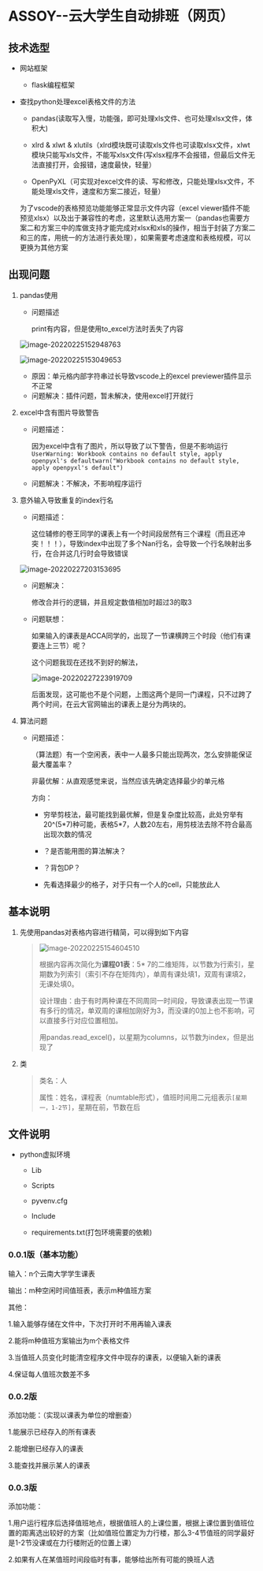 # ASSOY--云大学生自动排班（网页）

## 技术选型

- 网站框架
  - flask编程框架

- 查找python处理excel表格文件的方法

  - pandas(读取写入慢，功能强，即可处理xls文件、也可处理xlsx文件，体积大)

  - xlrd & xlwt & xlutils（xlrd模块既可读取xls文件也可读取xlsx文件，xlwt模块只能写xls文件，不能写xlsx文件(写xlsx程序不会报错，但最后文件无法直接打开，会报错，速度最快，轻量）

  - OpenPyXL（可实现对excel文件的读、写和修改，只能处理xlsx文件，不能处理xls文件，速度和方案二接近，轻量）

  为了vscode的表格预览功能能够正常显示文件内容（excel viewer插件不能预览xlsx）以及出于兼容性的考虑，这里默认选用方案一（pandas也需要方案二和方案三中的库做支持才能完成对xlsx和xls的操作，相当于封装了方案二和三的库，用统一的方法进行表处理），如果需要考虑速度和表格规模，可以更换为其他方案

## 出现问题

1. pandas使用

   - 问题描述

     print有内容，但是使用to_excel方法时丢失了内容

   ![image-20220225152948763](README.assets/image-20220225152948763.png)

   ![image-20220225153049653](README.assets/image-20220225153049653.png)

   - 原因：单元格内部字符串过长导致vscode上的excel previewer插件显示不正常
   - 问题解决：插件问题，暂未解决，使用excel打开就行

2. excel中含有图片导致警告

   - 问题描述：

     因为excel中含有了图片，所以导致了以下警告，但是不影响运行
     `UserWarning: Workbook contains no default style, apply openpyxl's defaultwarn("Workbook contains no default style, apply openpyxl's default")`
     
   - 问题解决：不解决，不影响程序运行

3. 意外输入导致重复的index行名

   - 问题描述：

     这位辅修的卷王同学的课表上有一个时间段居然有三个课程（而且还冲突！！！），导致index中出现了多个Nan行名，会导致一个行名映射出多行，在合并这几行时会导致错误

   ![image-20220227203153695](README.assets/image-20220227203153695.png)

   - 问题解决：

     修改合并行的逻辑，并且规定数值相加时超过3的取3

   - 问题联想：

     如果输入的课表是ACCA同学的，出现了一节课横跨三个时段（他们有课要连上三节）呢？

     这个问题我现在还找不到好的解法，

     <!--待改进，课程跨过了多个时间段-->

     ![image-20220227223919709](README.assets/image-20220227223919709.png)

     后面发现，这可能也不是个问题，上图这两个是同一门课程，只不过跨了两个时间，在云大官网输出的课表上是分为两块的。

4. 算法问题

   - 问题描述：

     （算法题）有一个空闲表，表中一人最多只能出现两次，怎么安排能保证最大覆盖率？

     

     非最优解：从直观感觉来说，当然应该先确定选择最少的单元格

     方向：

     - 穷举剪枝法，最可能找到最优解，但是复杂度比较高，此处穷举有20^(5\*7)种可能，表格5\*7，人数20左右，用剪枝法去除不符合最高出现次数的情况

     - ？是否能用图的算法解决？
     - ？背包DP？
     - 先看选择最少的格子，对于只有一个人的cell，只能放此人

## 基本说明

1. 先使用pandas对表格内容进行精简，可以得到如下内容

   > ![image-20220225154604510](README.assets/image-20220225154604510.png)
   >
   > 根据内容再次简化为**课程01表**：5* 7的二维矩阵，以节数为行索引，星期数为列索引（索引不存在矩阵内），单周有课处填1，双周有课填2，无课处填0。
   >
   > 设计理由：由于有时两种课在不同周同一时间段，导致课表出现一节课有多行的情况，单双周的课相加刚好为3，而没课的0加上也不影响，可以直接多行对应位置相加。
   >
   > <!--待改进,上课周数的区别没有考虑，有精度丢失-->
   >
   > 用pandas.read_excel()，以星期为columns，以节数为index，但是出现了
   
2. 类

   >类名：人
   >
   >属性：姓名，课程表（numtable形式），值班时间用二元组表示`[星期一，1-2节]`，星期在前，节数在后
   >
   >

## 文件说明

- python虚拟环境
  
  - Lib
  
  - Scripts

  - pyvenv.cfg

  - Include

  - requirements.txt(打包环境需要的依赖)

### 0.0.1版（基本功能）

输入：n个云南大学学生课表

输出：m种空闲时间值班表，表示m种值班方案

其他：

1.输入能够存储在文件中，下次打开时不用再输入课表

2.能将m种值班方案输出为m个表格文件

3.当值班人员变化时能清空程序文件中现存的课表，以便输入新的课表

4.保证每人值班次数差不多

### 0.0.2版

添加功能：（实现以课表为单位的增删查）

1.能展示已经存入的所有课表

2.能增删已经存入的课表

3.能查找并展示某人的课表

### 0.0.3版

添加功能：

1.用户运行程序后选择值班地点，根据值班人的上课位置，根据上课位置到值班位置的距离选出较好的方案（比如值班位置定为力行楼，那么3-4节值班的同学最好是1-2节没课或在力行楼附近的位置上课）

2.如果有人在某值班时间段临时有事，能够给出所有可能的换班人选

